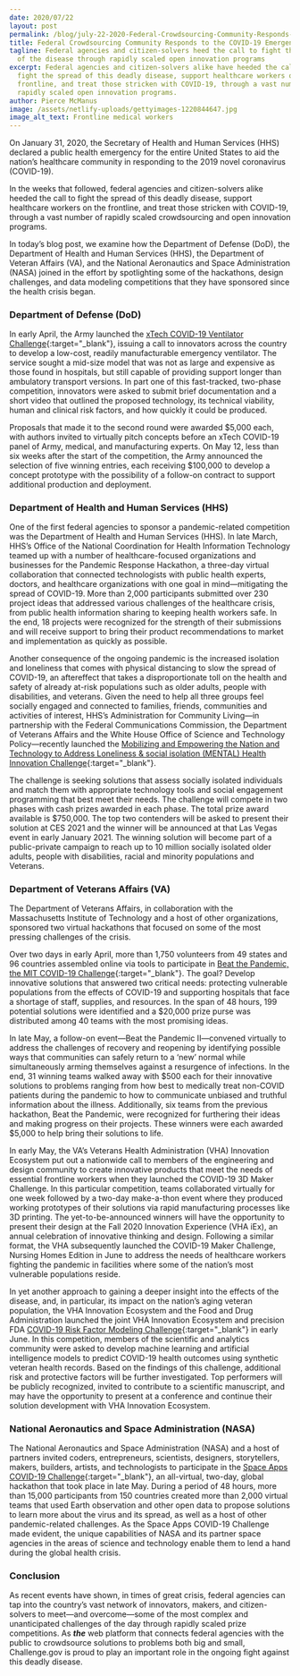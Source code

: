 ```yaml
---
date: 2020/07/22
layout: post
permalink: /blog/july-22-2020-Federal-Crowdsourcing-Community-Responds-to-the-COVID-19-Emergency/
title: Federal Crowdsourcing Community Responds to the COVID-19 Emergency
tagline: Federal agencies and citizen-solvers heed the call to fight the spread
  of the disease through rapidly scaled open innovation programs
excerpt: Federal agencies and citizen-solvers alike have heeded the call to
  fight the spread of this deadly disease, support healthcare workers on the
  frontline, and treat those stricken with COVID-19, through a vast number of
  rapidly scaled open innovation programs.
author: Pierce McManus
image: /assets/netlify-uploads/gettyimages-1220844647.jpg
image_alt_text: Frontline medical workers
---
```

On January 31, 2020, the Secretary of Health and Human Services (HHS) declared a public health emergency for the entire United States to aid the nation’s healthcare community in responding to the 2019 novel coronavirus (COVID-19).

In the weeks that followed, federal agencies and citizen-solvers alike heeded the call to fight the spread of this deadly disease, support healthcare workers on the frontline, and treat those stricken with COVID-19, through a vast number of rapidly scaled crowdsourcing and open innovation programs.

In today’s blog post, we examine how the Department of Defense (DoD), the Department of Health and Human Services (HHS), the Department of Veteran Affairs (VA), and the National Aeronautics and Space Administration (NASA) joined in the effort by spotlighting some of the hackathons, design challenges, and data modeling competitions that they have sponsored since the health crisis began.

<!-- ### Department of Defense (DoD) -->
<h3 id="department-of-defense-dod" style="
    margin-bottom: 1rem;
">Department of Defense (DoD)</h3>

In early April, the Army launched the [xTech COVID-19 Ventilator Challenge](https://www.xtech.army.mil/competition/covid-19-ventilator-challenge/){:target="_blank"}, issuing a call to innovators across the country to develop a low-cost, readily manufacturable emergency ventilator. The service sought a mid-size model that was not as large and expensive as those found in hospitals, but still capable of providing support longer than ambulatory transport versions. In part one of this fast-tracked, two-phase competition, innovators were asked to submit brief documentation and a short video that outlined the proposed technology, its technical viability, human and clinical risk factors, and how quickly it could be produced.

Proposals that made it to the second round were awarded $5,000 each, with authors invited to virtually pitch concepts before an xTech COVID-19 panel of Army, medical, and manufacturing experts. On May 12, less than six weeks after the start of the competition, the Army announced the selection of five winning entries, each receiving $100,000 to develop a concept prototype with the possibility of a follow-on contract to support additional production and deployment.

<!-- ### Department of Health and Human Services (HHS) -->
<h3 id="department-of-health-and-human-services-hhs" style="margin-bottom: 1rem;">Department of Health and Human Services (HHS)</h3>

One of the first federal agencies to sponsor a pandemic-related competition was the Department of Health and Human Services (HHS). In late March, HHS’s Office of the National Coordination for Health Information Technology teamed up with a number of healthcare-focused organizations and businesses for the Pandemic Response Hackathon, a three-day virtual collaboration that connected technologists with public health experts, doctors, and healthcare organizations with one goal in mind—mitigating the spread of COVID-19. More than 2,000 participants submitted over 230 project ideas that addressed various challenges of the healthcare crisis, from public health information sharing to keeping health workers safe. In the end, 18 projects were recognized for the strength of their submissions and will receive support to bring their product recommendations to market and implementation as quickly as possible.

Another consequence of the ongoing pandemic is the increased isolation and loneliness that comes with physical distancing to slow the spread of COVID-19, an aftereffect that takes a disproportionate toll on the health and safety of already at-risk populations such as older adults, people with disabilities, and veterans. Given the need to help all three groups feel socially engaged and connected to families, friends, communities and activities of interest, HHS’s Administration for Community Living—in partnership with the Federal Communications Commission, the Department of Veterans Affairs and the White House Office of Science and Technology Policy—recently launched the [Mobilizing and Empowering the Nation and Technology to Address Loneliness & social isolation (MENTAL) Health Innovation Challenge](https://www.challenge.gov/?challenge=mental-health-social-isolation-challenge){:target="_blank"}.

The challenge is seeking solutions that assess socially isolated individuals and match them with appropriate technology tools and social engagement programming that best meet their needs. The challenge will compete in two phases with cash prizes awarded in each phase. The total prize award available is $750,000. The top two contenders will be asked to present their solution at CES 2021 and the winner will be announced at that Las Vegas event in early January 2021. The winning solution will become part of a public-private campaign to reach up to 10 million socially isolated older adults, people with disabilities, racial and minority populations and Veterans.

<!-- ### Department of Veterans Affairs (VA) -->
<h3 id="department-of-veterans-affairs-va" style="
    margin-bottom: 1rem;
">Department of Veterans Affairs (VA)</h3>

The Department of Veterans Affairs, in collaboration with the Massachusetts Institute of Technology and a host of other organizations, sponsored two virtual hackathons that focused on some of the most pressing challenges of the crisis.

Over two days in early April, more than 1,750 volunteers from 49 states and 96 countries assembled online via tools to participate in [Beat the Pandemic, the MIT COVID-19 Challenge](https://covid19challenge.mit.edu/beat-the-pandemic/){:target="_blank"}. The goal? Develop innovative solutions that answered two critical needs: protecting vulnerable populations from the effects of COVID-19 and supporting hospitals that face a shortage of staff, supplies, and resources. In the span of 48 hours, 199 potential solutions were identified and a $20,000 prize purse was distributed among 40 teams with the most promising ideas.

In late May, a follow-on event—Beat the Pandemic II—convened virtually to address the challenges of recovery and reopening by identifying possible ways that communities can safely return to a ‘new’ normal while simultaneously arming themselves against a resurgence of infections. In the end, 31 winning teams walked away with $500 each for their innovative solutions to problems ranging from how best to medically treat non-COVID patients during the pandemic to how to communicate unbiased and truthful information about the illness. Additionally, six teams from the previous hackathon, Beat the Pandemic, were recognized for furthering their ideas and making progress on their projects. These winners were each awarded $5,000 to help bring their solutions to life.

In early May, the VA’s Veterans Health Administration (VHA) Innovation Ecosystem put out a nationwide call to members of the engineering and design community to create innovative products that meet the needs of essential frontline workers when they launched the COVID-19 3D Maker Challenge. In this particular competition, teams collaborated virtually for one week followed by a two-day make-a-thon event where they produced working prototypes of their solutions via rapid manufacturing processes like 3D printing. The yet-to-be-announced winners will have the opportunity to present their design at the Fall 2020 Innovation Experience (VHA iEx), an annual celebration of innovative thinking and design. Following a similar format, the VHA subsequently launched the COVID-19 Maker Challenge, Nursing Homes Edition in June to address the needs of healthcare workers fighting the pandemic in facilities where some of the nation’s most vulnerable populations reside.

In yet another approach to gaining a deeper insight into the effects of the disease, and, in particular, its impact on the nation’s aging veteran population, the VHA Innovation Ecosystem and the Food and Drug Administration launched the joint VHA Innovation Ecosystem and precision FDA [COVID-19 Risk Factor Modeling Challenge](https://precision.fda.gov/challenges/11){:target="_blank"} in early June. In this competition, members of the scientific and analytics community were asked to develop machine learning and artificial intelligence models to predict COVID-19 health outcomes using synthetic veteran health records. Based on the findings of this challenge, additional risk and protective factors will be further investigated. Top performers will be publicly recognized, invited to contribute to a scientific manuscript, and may have the opportunity to present at a conference and continue their solution development with VHA Innovation Ecosystem.

<!-- ### National Aeronautics and Space Administration (NASA) -->
<h3 id="national-aeronautics-and-space-administration-nasa" style="
    margin-bottom: 1rem;
">National Aeronautics and Space Administration (NASA)</h3>

The National Aeronautics and Space Administration (NASA) and a host of partners invited coders, entrepreneurs, scientists, designers, storytellers, makers, builders, artists, and technologists to participate in the [Space Apps COVID-19 Challenge](https://covid19.spaceappschallenge.org/){:target="_blank"}, an all-virtual, two-day, global hackathon that took place in late May. During a period of 48 hours, more than 15,000 participants from 150 countries created more than 2,000 virtual teams that used Earth observation and other open data to propose solutions to learn more about the virus and its spread, as well as a host of other pandemic-related challenges. As the Space Apps COVID-19 Challenge made evident, the unique capabilities of NASA and its partner space agencies in the areas of science and technology enable them to lend a hand during the global health crisis.

<!-- ### Conclusion -->
<h3 id="conclusion" style="
    margin-bottom: 1rem;
">Conclusion</h3>

<!-- As recent events have shown, in times of great crisis, federal agencies can tap into the country’s vast network of innovators, makers, and citizen-solvers to meet—and overcome—some of the most complex and unanticipated challenges of the day through rapidly scaled prize competitions. As ***the*** web platform that connects federal agencies with the public to crowdsource solutions to problems both big and small, **[Challenge.gov](https://www.challenge.gov/)** is proud to play an important role in the ongoing fight against this deadly disease. -->
<p class="margin-bottom-0">As recent events have shown, in times of great crisis, federal agencies can tap into the country’s vast network of innovators, makers, and citizen-solvers to meet—and overcome—some of the most complex and unanticipated challenges of the day through rapidly scaled prize competitions. As <strong><em>the</em></strong> web platform that connects federal agencies with the public to crowdsource solutions to problems both big and small, Challenge.gov is proud to play an important role in the ongoing fight against this deadly disease.</p>
